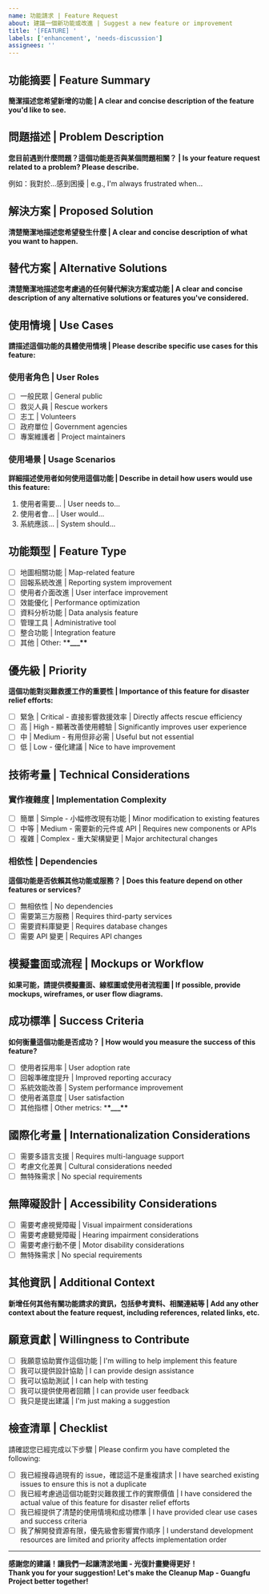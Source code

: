 ```yaml
---
name: 功能請求 | Feature Request
about: 建議一個新功能或改進 | Suggest a new feature or improvement
title: '[FEATURE] '
labels: ['enhancement', 'needs-discussion']
assignees: ''
---
```


## 功能摘要 | Feature Summary

**簡潔描述您希望新增的功能 | A clear and concise description of the feature you'd like to see.**

## 問題描述 | Problem Description

**您目前遇到什麼問題？這個功能是否與某個問題相關？ | Is your feature request related to a problem? Please describe.**

例如：我對於...感到困擾 | e.g., I'm always frustrated when...

## 解決方案 | Proposed Solution

**清楚簡潔地描述您希望發生什麼 | A clear and concise description of what you want to happen.**

## 替代方案 | Alternative Solutions

**清楚簡潔地描述您考慮過的任何替代解決方案或功能 | A clear and concise description of any alternative solutions or features you've considered.**

## 使用情境 | Use Cases

**請描述這個功能的具體使用情境 | Please describe specific use cases for this feature:**

### 使用者角色 | User Roles

- [ ] 一般民眾 | General public
- [ ] 救災人員 | Rescue workers
- [ ] 志工 | Volunteers
- [ ] 政府單位 | Government agencies
- [ ] 專案維護者 | Project maintainers

### 使用場景 | Usage Scenarios

**詳細描述使用者如何使用這個功能 | Describe in detail how users would use this feature:**

1. 使用者需要... | User needs to...
2. 使用者會... | User would...
3. 系統應該... | System should...

## 功能類型 | Feature Type

- [ ] 地圖相關功能 | Map-related feature
- [ ] 回報系統改進 | Reporting system improvement
- [ ] 使用者介面改進 | User interface improvement
- [ ] 效能優化 | Performance optimization
- [ ] 資料分析功能 | Data analysis feature
- [ ] 管理工具 | Administrative tool
- [ ] 整合功能 | Integration feature
- [ ] 其他 | Other: \***\*\_\_\_\*\***

## 優先級 | Priority

**這個功能對災難救援工作的重要性 | Importance of this feature for disaster relief efforts:**

- [ ] 緊急 | Critical - 直接影響救援效率 | Directly affects rescue efficiency
- [ ] 高 | High - 顯著改善使用體驗 | Significantly improves user experience
- [ ] 中 | Medium - 有用但非必需 | Useful but not essential
- [ ] 低 | Low - 優化建議 | Nice to have improvement

## 技術考量 | Technical Considerations

### 實作複雜度 | Implementation Complexity

- [ ] 簡單 | Simple - 小幅修改現有功能 | Minor modification to existing features
- [ ] 中等 | Medium - 需要新的元件或 API | Requires new components or APIs
- [ ] 複雜 | Complex - 重大架構變更 | Major architectural changes

### 相依性 | Dependencies

**這個功能是否依賴其他功能或服務？ | Does this feature depend on other features or services?**

- [ ] 無相依性 | No dependencies
- [ ] 需要第三方服務 | Requires third-party services
- [ ] 需要資料庫變更 | Requires database changes
- [ ] 需要 API 變更 | Requires API changes

## 模擬畫面或流程 | Mockups or Workflow

**如果可能，請提供模擬畫面、線框圖或使用者流程圖 | If possible, provide mockups, wireframes, or user flow diagrams.**

## 成功標準 | Success Criteria

**如何衡量這個功能是否成功？ | How would you measure the success of this feature?**

- [ ] 使用者採用率 | User adoption rate
- [ ] 回報準確度提升 | Improved reporting accuracy
- [ ] 系統效能改善 | System performance improvement
- [ ] 使用者滿意度 | User satisfaction
- [ ] 其他指標 | Other metrics: \***\*\_\_\_\*\***

## 國際化考量 | Internationalization Considerations

- [ ] 需要多語言支援 | Requires multi-language support
- [ ] 考慮文化差異 | Cultural considerations needed
- [ ] 無特殊需求 | No special requirements

## 無障礙設計 | Accessibility Considerations

- [ ] 需要考慮視覺障礙 | Visual impairment considerations
- [ ] 需要考慮聽覺障礙 | Hearing impairment considerations
- [ ] 需要考慮行動不便 | Motor disability considerations
- [ ] 無特殊需求 | No special requirements

## 其他資訊 | Additional Context

**新增任何其他有關功能請求的資訊，包括參考資料、相關連結等 | Add any other context about the feature request, including references, related links, etc.**

## 願意貢獻 | Willingness to Contribute

- [ ] 我願意協助實作這個功能 | I'm willing to help implement this feature
- [ ] 我可以提供設計協助 | I can provide design assistance
- [ ] 我可以協助測試 | I can help with testing
- [ ] 我可以提供使用者回饋 | I can provide user feedback
- [ ] 我只是提出建議 | I'm just making a suggestion

## 檢查清單 | Checklist

請確認您已經完成以下步驟 | Please confirm you have completed the following:

- [ ] 我已經搜尋過現有的 issue，確認這不是重複請求 | I have searched existing issues to ensure this is not a duplicate
- [ ] 我已經考慮過這個功能對災難救援工作的實際價值 | I have considered the actual value of this feature for disaster relief efforts
- [ ] 我已經提供了清楚的使用情境和成功標準 | I have provided clear use cases and success criteria
- [ ] 我了解開發資源有限，優先級會影響實作順序 | I understand development resources are limited and priority affects implementation order

---

**感謝您的建議！讓我們一起讓清淤地圖 - 光復計畫變得更好！**  
**Thank you for your suggestion! Let's make the Cleanup Map - Guangfu Project better together!**
